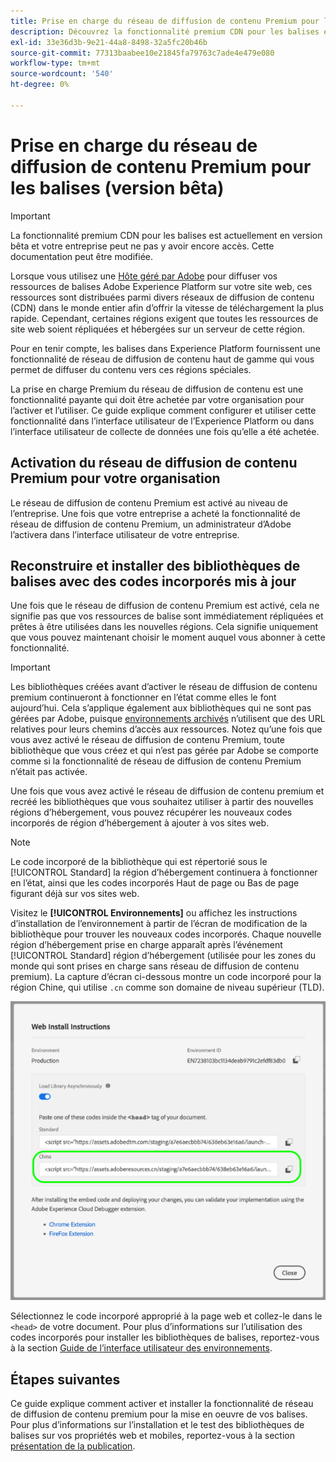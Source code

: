 ```yaml
---
title: Prise en charge du réseau de diffusion de contenu Premium pour les balises
description: Découvrez la fonctionnalité premium CDN pour les balises et comment elle peut être utilisée pour diffuser votre contenu dans plusieurs zones géographiques.
exl-id: 33e36d3b-9e21-44a8-8498-32a5fc20b46b
source-git-commit: 77313baabee10e21845fa79763c7ade4e479e080
workflow-type: tm+mt
source-wordcount: '540'
ht-degree: 0%

---
```


# Prise en charge du réseau de diffusion de contenu Premium pour les balises (version bêta)

>[!IMPORTANT]
>
>La fonctionnalité premium CDN pour les balises est actuellement en version bêta et votre entreprise peut ne pas y avoir encore accès. Cette documentation peut être modifiée.

Lorsque vous utilisez une [Hôte géré par Adobe](./hosts/managed-by-adobe-host.md) pour diffuser vos ressources de balises Adobe Experience Platform sur votre site web, ces ressources sont distribuées parmi divers réseaux de diffusion de contenu (CDN) dans le monde entier afin d’offrir la vitesse de téléchargement la plus rapide. Cependant, certaines régions exigent que toutes les ressources de site web soient répliquées et hébergées sur un serveur de cette région.

Pour en tenir compte, les balises dans Experience Platform fournissent une fonctionnalité de réseau de diffusion de contenu haut de gamme qui vous permet de diffuser du contenu vers ces régions spéciales.

La prise en charge Premium du réseau de diffusion de contenu est une fonctionnalité payante qui doit être achetée par votre organisation pour l’activer et l’utiliser. Ce guide explique comment configurer et utiliser cette fonctionnalité dans l’interface utilisateur de l’Experience Platform ou dans l’interface utilisateur de collecte de données une fois qu’elle a été achetée.

## Activation du réseau de diffusion de contenu Premium pour votre organisation

Le réseau de diffusion de contenu Premium est activé au niveau de l’entreprise. Une fois que votre entreprise a acheté la fonctionnalité de réseau de diffusion de contenu Premium, un administrateur d’Adobe l’activera dans l’interface utilisateur de votre entreprise.

## Reconstruire et installer des bibliothèques de balises avec des codes incorporés mis à jour

Une fois que le réseau de diffusion de contenu Premium est activé, cela ne signifie pas que vos ressources de balise sont immédiatement répliquées et prêtes à être utilisées dans les nouvelles régions. Cela signifie uniquement que vous pouvez maintenant choisir le moment auquel vous abonner à cette fonctionnalité.

>[!IMPORTANT]
>
>Les bibliothèques créées avant d’activer le réseau de diffusion de contenu premium continueront à fonctionner en l’état comme elles le font aujourd’hui. Cela s’applique également aux bibliothèques qui ne sont pas gérées par Adobe, puisque [environnements archivés](./environments.md#archive) n’utilisent que des URL relatives pour leurs chemins d’accès aux ressources. Notez qu’une fois que vous avez activé le réseau de diffusion de contenu Premium, toute bibliothèque que vous créez et qui n’est pas gérée par Adobe se comporte comme si la fonctionnalité de réseau de diffusion de contenu Premium n’était pas activée.

Une fois que vous avez activé le réseau de diffusion de contenu premium et recréé les bibliothèques que vous souhaitez utiliser à partir des nouvelles régions d’hébergement, vous pouvez récupérer les nouveaux codes incorporés de région d’hébergement à ajouter à vos sites web.

>[!NOTE]
>
>Le code incorporé de la bibliothèque qui est répertorié sous le [!UICONTROL Standard] la région d’hébergement continuera à fonctionner en l’état, ainsi que les codes incorporés Haut de page ou Bas de page figurant déjà sur vos sites web.

Visitez le **[!UICONTROL Environnements]** ou affichez les instructions d’installation de l’environnement à partir de l’écran de modification de la bibliothèque pour trouver les nouveaux codes incorporés. Chaque nouvelle région d’hébergement prise en charge apparaît après l’événement [!UICONTROL Standard] région d’hébergement (utilisée pour les zones du monde qui sont prises en charge sans réseau de diffusion de contenu premium). La capture d’écran ci-dessous montre un code incorporé pour la région Chine, qui utilise `.cn` comme son domaine de niveau supérieur (TLD).

![Code incorporé de la région Chine](../../images/ui/publishing/premium-cdn/embed-codes.png)

Sélectionnez le code incorporé approprié à la page web et collez-le dans le `<head>` de votre document. Pour plus d’informations sur l’utilisation des codes incorporés pour installer les bibliothèques de balises, reportez-vous à la section [Guide de l’interface utilisateur des environnements](./environments.md#installation).

## Étapes suivantes

Ce guide explique comment activer et installer la fonctionnalité de réseau de diffusion de contenu premium pour la mise en oeuvre de vos balises. Pour plus d’informations sur l’installation et le test des bibliothèques de balises sur vos propriétés web et mobiles, reportez-vous à la section [présentation de la publication](./overview.md).
